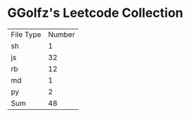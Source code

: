 # GGolfz's Leetcode Collection

<table><tr><td>File Type</td><td>Number</td></tr><tr><td>sh</td><td>1</td></tr><tr><td>js</td><td>32</td></tr><tr><td>rb</td><td>12</td></tr><tr><td>md</td><td>1</td></tr><tr><td>py</td><td>2</td></tr><tr><td>Sum</td><td>48</td></tr></table>